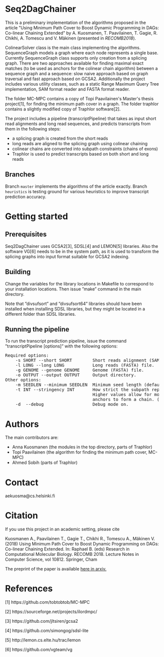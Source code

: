 <h1>Seq2DagChainer</h1>
<p>This is a preliminary implementation of the algorithms proposed in the article ”Using Minimum Path Cover to Boost Dynamic Programming in DAGs: Co-linear Chaining Extended” by A. Kuosmanen, T. Paavilainen, T. Gagie, R. Chikhi, A. Tomescu and V. Mäkinen (presented in <i>RECOMB2018</i>).</p>

<p>ColinearSolver class is the main class implementing the algorithms. SequenceGraph models a graph where each node represents a single base. Currently SequenceGraph class supports only creation from a splicing graph. There are two approaches available for finding maximal exact matches (to be used as anchors for the colinear chain algorithm) between a sequence graph and a sequence: slow naive approach based on graph traversal and fast approach based on GCSA2. Additionally the project includes various utility classes, such as a static Range Maximum Query Tree implementation, SAM format reader and FASTA format reader.</p>

<p>The folder MC-MPC contains a copy of Topi Paavilainen's Master's thesis project[1], for finding the minimum path cover in a graph. The folder traphlor contains a slightly modified copy of Traphlor software[2].</p>

<p>The project includes a pipeline (transcriptPipeline) that takes as input short read alignments and long read sequences, and predicts transcripts from them in the following steps:</p>
<ul>
<li>a splicing graph is created from the short reads</li>
<li>long reads are aligned to the splicing graph using colinear chaining</li>
<li>colinear chains are converted into subpath constraints (chains of exons)</li>
<li>Traphlor is used to predict transcripts based on both short and long reads</li>
</ul>

<h2>Branches</h2>
<p>Branch <code>master</code> implements the algorithms of the article exactly. Branch <code>heuristics</code> is testing ground for various heuristics to improve transcript prediction accuracy.</p>

<h1>Getting started</h1>
<h2>Prerequisites</h2>
<p>Seq2DagChainer uses GCSA2[3], SDSL[4] and LEMON[5] libraries. Also the software VG[6] needs to be in the system path, as it is used to transform the splicing graphs into input format suitable for GCSA2 indexing.</p>

<h2>Building</h2>

<p>Change the variables for the library locations in Makefile to correspond to your installation locations. Then issue ”make” command in the main directory.</p>

<p>Note that ”divsufsort” and ”divsufsort64” libraries should have been installed when installing SDSL libraries, but they might be located in a different folder than SDSL libraries.</p>

<h2>Running the pipeline</h2>

<p>To run the transcript prediction pipeline, issue the command ”transcriptPipeline [options]” with the following options:</p>
<pre>
Required options:
    -s SHORT --short SHORT        Short reads alignment (SAM) file.
    -l LONG --long LONG           Long reads (FASTA) file.
    -g GENOME --genome GENOME     Genome (FASTA) file.
    -o OUTPUT --output OUTPUT     Output directory.
Other options:
    -m SEEDLEN --minimum SEEDLEN  Minimum seed length (default 5).
    -t INT --stringency INT       How strict the subpath reporting is.
                                  Higher values allow for more distant
                                  anchors to form a chain. (Range: 0-5. Default: 0)
    -d  --debug               	  Debug mode on.
</pre>    
   

<h1>Authors</h1>

<p>The main contributors are:</p>
<ul>
<li>Anna Kuosmanen (the modules in the top directory, parts of Traphlor)</li>
<li>Topi Paavilainen (the algorithm for finding the minimum path cover, MC-MPC)</li>
<li>Ahmed Sobih (parts of Traphlor)</li>
</ul>

<h1>Contact</h1>
aekuosma@cs.helsinki.fi

<h1>Citation</h1>

<p>If you use this project in an academic setting, please cite</p>

<p>Kuosmanen A., Paavilainen T., Gagie T., Chikhi R., Tomescu A., Mäkinen V. (2018) Using Minimum Path Cover to Boost Dynamic Programming on DAGs: Co-linear Chaining Extended. In: Raphael B. (eds) Research in Computational Molecular Biology. RECOMB 2018. Lecture Notes in Computer Science, vol 10812. Springer, Cham</p>

<p>The preprint of the paper is available <a href="https://arxiv.org/abs/1705.08754">here in arxiv.</a></p>

<h1>References</h1>
<p>[1] https://github.com/tobtobtob/MC-MPC</p>
<p>[2] https://sourceforge.net/projects/ilordmpc/</p>
<p>[3] https://github.com/jltsiren/gcsa2</p>
<p>[4] https://github.com/simongog/sdsl-lite</p>
<p>[5] http://lemon.cs.elte.hu/trac/lemon</p>
<p>[6] https://github.com/vgteam/vg</p>

